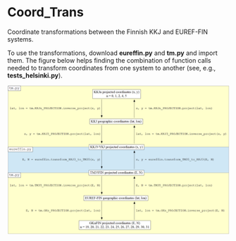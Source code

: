 # Coord_Trans

Coordinate transformations between the Finnish KKJ and EUREF-FIN systems.

To use the transformations, download **eureffin.py** and **tm.py** and import them. The figure below helps finding the combination of function calls needed to transform coordinates from one system to another (see, e.g., **tests_helsinki.py**).

![Alt text](xform_paths.png?raw=true "Title")

